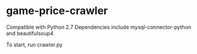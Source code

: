 # game-price-crawler

Compatible with Python 2.7
Dependencies include mysql-connector-python and beautifulsoup4

To start, run crawler.py
